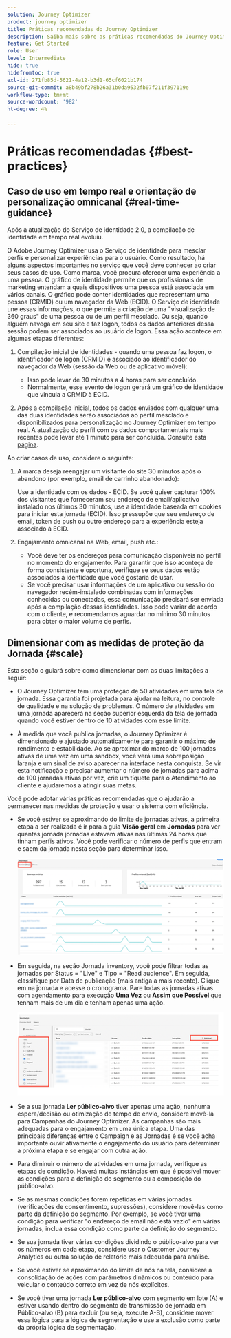 ```yaml
---
solution: Journey Optimizer
product: journey optimizer
title: Práticas recomendadas do Journey Optimizer
description: Saiba mais sobre as práticas recomendadas do Journey Optimizer
feature: Get Started
role: User
level: Intermediate
hide: true
hidefromtoc: true
exl-id: 271fb85d-5621-4a12-b3d1-65cf6021b174
source-git-commit: a8b49bf278b26a31b0da9532fb07f211f397119e
workflow-type: tm+mt
source-wordcount: '982'
ht-degree: 4%

---
```


# Práticas recomendadas {#best-practices}

## Caso de uso em tempo real e orientação de personalização omnicanal {#real-time-guidance}

Após a atualização do Serviço de identidade 2.0, a compilação de identidade em tempo real evoluiu.

O Adobe Journey Optimizer usa o Serviço de identidade para mesclar perfis e personalizar experiências para o usuário. Como resultado, há alguns aspectos importantes no serviço que você deve conhecer ao criar seus casos de uso. Como marca, você procura oferecer uma experiência a uma pessoa. O gráfico de identidade permite que os profissionais de marketing entendam a quais dispositivos uma pessoa está associada em vários canais. O gráfico pode conter identidades que representam uma pessoa (CRMID) ou um navegador da Web (ECID). O Serviço de identidade une essas informações, o que permite a criação de uma &quot;visualização de 360 graus&quot; de uma pessoa ou de um perfil mesclado. Ou seja, quando alguém navega em seu site e faz logon, todos os dados anteriores dessa sessão podem ser associados ao usuário de logon. Essa ação acontece em algumas etapas diferentes:

1. Compilação inicial de identidades - quando uma pessoa faz logon, o identificador de logon (CRMID) é associado ao identificador do navegador da Web (sessão da Web ou de aplicativo móvel):

   * Isso pode levar de 30 minutos a 4 horas para ser concluído.
   * Normalmente, esse evento de logon gerará um gráfico de identidade que vincula a CRMID à ECID.

1. Após a compilação inicial, todos os dados enviados com qualquer uma das duas identidades serão associados ao perfil mesclado e disponibilizados para personalização no Journey Optimizer em tempo real. A atualização do perfil com os dados comportamentais mais recentes pode levar até 1 minuto para ser concluída. Consulte esta [página](https://experienceleague.adobe.com/docs/experience-platform/ingestion/streaming/overview.html?lang=pt-BR).

Ao criar casos de uso, considere o seguinte:

1. A marca deseja reengajar um visitante do site 30 minutos após o abandono (por exemplo, email de carrinho abandonado):

   Use a identidade com os dados - ECID. Se você quiser capturar 100% dos visitantes que forneceram seu endereço de email/aplicativo instalado nos últimos 30 minutos, use a identidade baseada em cookies para iniciar esta jornada (ECID). Isso pressupõe que seu endereço de email, token de push ou outro endereço para a experiência esteja associado à ECID.

1. Engajamento omnicanal na Web, email, push etc.:

   * Você deve ter os endereços para comunicação disponíveis no perfil no momento do engajamento. Para garantir que isso aconteça de forma consistente e oportuna, verifique se seus dados estão associados à identidade que você gostaria de usar.
   * Se você precisar usar informações de um aplicativo ou sessão do navegador recém-instalado combinadas com informações conhecidas ou conectadas, essa comunicação precisará ser enviada após a compilação dessas identidades. Isso pode variar de acordo com o cliente, e recomendamos aguardar no mínimo 30 minutos para obter o maior volume de perfis.

## Dimensionar com as medidas de proteção da Jornada {#scale}

Esta seção o guiará sobre como dimensionar com as duas limitações a seguir:

* O Journey Optimizer tem uma proteção de 50 atividades em uma tela de jornada. Essa garantia foi projetada para ajudar na leitura, no controle de qualidade e na solução de problemas. O número de atividades em uma jornada aparecerá na seção superior esquerda da tela de jornada quando você estiver dentro de 10 atividades com esse limite.

* À medida que você publica jornadas, o Journey Optimizer é dimensionado e ajustado automaticamente para garantir o máximo de rendimento e estabilidade. Ao se aproximar do marco de 100 jornadas ativas de uma vez em uma sandbox, você verá uma sobreposição laranja e um sinal de aviso aparecer na interface nesta conquista. Se vir esta notificação e precisar aumentar o número de jornadas para acima de 100 jornadas ativas por vez, crie um tíquete para o Atendimento ao cliente e ajudaremos a atingir suas metas.

<!--DOCAC-10977

* As you publish journeys, Journey Optimizer automatically scales and adjusts to ensure maximum throughput and stability. As you near the milestone of 500 live journeys at one time in a sandbox, you will see an orange overlay and warning sign appear in the interface on this achievement. If you see this notification and have a need to extend your journeys beyond 500 live journeys at a time, please create a ticket for customer care and we will help you reach your goals.-->


Você pode adotar várias práticas recomendadas que o ajudarão a permanecer nas medidas de proteção e usar o sistema com eficiência.

* Se você estiver se aproximando do limite de jornadas ativas, a primeira etapa a ser realizada é ir para a guia **Visão geral** em **Jornadas** para ver quantas jornada jornadas estavam ativas nas últimas 24 horas que tinham perfis ativos. Você pode verificar o número de perfis que entram e saem da jornada nesta seção para determinar isso.

  ![](assets/journey-guardrails2.png)

* Em seguida, na seção Jornada inventory, você pode filtrar todas as jornadas por Status = &quot;Live&quot; e Tipo = &quot;Read audience&quot;. Em seguida, classifique por Data de publicação (mais antiga a mais recente). Clique em na jornada e acesse o cronograma. Pare todas as jornadas ativas com agendamento para execução **Uma Vez** ou **Assim que Possível** que tenham mais de um dia e tenham apenas uma ação.

  ![](assets/journey-guardrails1.png)

* Se a sua jornada **Ler público-alvo** tiver apenas uma ação, nenhuma espera/decisão ou otimização de tempo de envio, considere movê-la para Campanhas do Journey Optimizer. As campanhas são mais adequadas para o engajamento em uma única etapa. Uma das principais diferenças entre o Campaign e as Jornadas é se você acha importante ouvir ativamente o engajamento do usuário para determinar a próxima etapa e se engajar com outra ação.
* Para diminuir o número de atividades em uma jornada, verifique as etapas de condição. Haverá muitas instâncias em que é possível mover as condições para a definição do segmento ou a composição do público-alvo.
* Se as mesmas condições forem repetidas em várias jornadas (verificações de consentimento, supressões), considere movê-las como parte da definição do segmento. Por exemplo, se você tiver uma condição para verificar &quot;o endereço de email não está vazio&quot; em várias jornadas, inclua essa condição como parte da definição do segmento.
* Se sua jornada tiver várias condições dividindo o público-alvo para ver os números em cada etapa, considere usar o Customer Journey Analytics ou outra solução de relatório mais adequada para análise.
* Se você estiver se aproximando do limite de nós na tela, considere a consolidação de ações com parâmetros dinâmicos ou conteúdo para veicular o conteúdo correto em vez de nós explícitos.

* Se você tiver uma jornada **Ler público-alvo** com segmento em lote (A) e estiver usando dentro do segmento de transmissão de jornada em Público-alvo (B) para excluir (ou seja, execute A-B), considere mover essa lógica para a lógica de segmentação e use a exclusão como parte da própria lógica de segmentação.